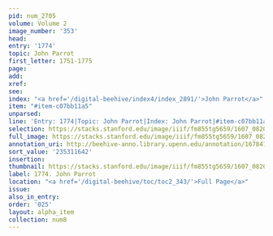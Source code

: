 ```yaml
---
pid: num_2705
volume: Volume 2
image_number: '353'
head:
entry: '1774'
topic: John Parrot
first_letter: 1751-1775
page:
add:
xref:
see:
index: "<a href='/digital-beehive/index4/index_2891/'>John Parrot</a>"
item: "#item-c07bb11a5"
unparsed:
line: 'Entry: 1774|Topic: John Parrot|Index: John Parrot|#item-c07bb11a5'
selection: https://stacks.stanford.edu/image/iiif/fm855tg5659/1607_0820/345,1642,1924,183/full/0/default.jpg
full_image: https://stacks.stanford.edu/image/iiif/fm855tg5659/1607_0820/full/full/0/default.jpg
annotation_uri: http://beehive-anno.library.upenn.edu/annotation/1678471395176
sort_value: '235311642'
insertion:
thumbnail: https://stacks.stanford.edu/image/iiif/fm855tg5659/1607_0820/345,1642,600,180/250,/0/default.jpg
label: 1774. John Parrot
location: "<a href='/digital-beehive/toc/toc2_343/'>Full Page</a>"
issue:
also_in_entry:
order: '025'
layout: alpha_item
collection: num8
---
```

